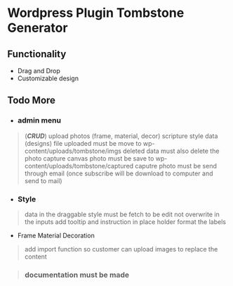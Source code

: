 # Wordpress Plugin Tombstone Generator

## Functionality

- Drag and Drop
- Customizable design


## Todo More

- ### admin menu 
 > (***CRUD***)
 > upload photos (frame, material, decor)
 > scripture style data (designs)
 > file uploaded must be move to wp-content/uploads/tombstone/imgs
 > deleted data must also delete the photo
 > capture canvas photo must be save to wp-content/uploads/tombstone/captured
 > caputre photo must be send through email (once subscribe will be download to computer and send to mail)


- ### Style
 > data in the draggable style must be fetch to be edit not overwrite
 > in the inputs add tooltip and instruction in place holder
 > format the labels


 - Frame Material Decoration
 > add import function so customer can upload images to replace the content


> ### documentation must be made